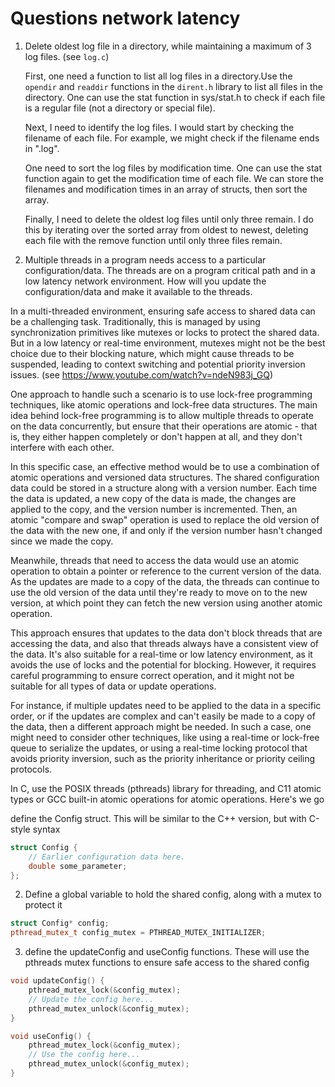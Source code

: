 # Questions network latency

1. Delete oldest log file in a directory, while maintaining a maximum of 3 log files.  (see `log.c`)

    First, one need a function to list all log files in a directory.Use the `opendir` and `readdir` functions in the `dirent.h` library to list all files in the directory. One can use the stat function in sys/stat.h to check if each file is a regular file (not a directory or special file).

    Next, I need to identify the log files. I would start by checking the filename of each file. For example, we might check if the filename ends in ".log".

    One need to sort the log files by modification time. One can use the stat function again to get the modification time of each file. We can store the filenames and modification times in an array of structs, then sort the array.

    Finally, I need to delete the oldest log files until only three remain. I do this by iterating over the sorted array from oldest to newest, deleting each file with the remove function until only three files remain.


2. Multiple threads in a program needs access to a particular configuration/data. The threads are on a program critical path and in a low latency network environment. How will you update the configuration/data and make it available to the threads.


In a multi-threaded environment, ensuring safe access to shared data can be a challenging task. Traditionally, this is managed by using synchronization primitives like mutexes or locks to protect the shared data. But in a low latency or real-time environment, mutexes might not be the best choice due to their blocking nature, which might cause threads to be suspended, leading to context switching and potential priority inversion issues. (see https://www.youtube.com/watch?v=ndeN983j_GQ)

One approach to handle such a scenario is to use lock-free programming techniques, like atomic operations and lock-free data structures. The main idea behind lock-free programming is to allow multiple threads to operate on the data concurrently, but ensure that their operations are atomic - that is, they either happen completely or don't happen at all, and they don't interfere with each other.

In this specific case, an effective method would be to use a combination of atomic operations and versioned data structures. The shared configuration data could be stored in a structure along with a version number. Each time the data is updated, a new copy of the data is made, the changes are applied to the copy, and the version number is incremented. Then, an atomic "compare and swap" operation is used to replace the old version of the data with the new one, if and only if the version number hasn't changed since we made the copy.

Meanwhile, threads that need to access the data would use an atomic operation to obtain a pointer or reference to the current version of the data. As the updates are made to a copy of the data, the threads can continue to use the old version of the data until they're ready to move on to the new version, at which point they can fetch the new version using another atomic operation.

This approach ensures that updates to the data don't block threads that are accessing the data, and also that threads always have a consistent view of the data. It's also suitable for a real-time or low latency environment, as it avoids the use of locks and the potential for blocking. However, it requires careful programming to ensure correct operation, and it might not be suitable for all types of data or update operations.

For instance, if multiple updates need to be applied to the data in a specific order, or if the updates are complex and can't easily be made to a copy of the data, then a different approach might be needed. In such a case, one might need to consider other techniques, like using a real-time or lock-free queue to serialize the updates, or using a real-time locking protocol that avoids priority inversion, such as the priority inheritance or priority ceiling protocols.


In C, use the POSIX threads (pthreads) library for threading, and C11 atomic types or GCC built-in atomic operations for atomic operations. Here's we go

define the Config struct. This will be similar to the C++ version, but with C-style syntax

```cpp
struct Config {
    // Earlier configuration data here.
    double some_parameter;
};

```

2. Define a global variable to hold the shared config, along with a mutex to protect it

```cpp
struct Config* config;
pthread_mutex_t config_mutex = PTHREAD_MUTEX_INITIALIZER;
```

3. define the updateConfig and useConfig functions. These will use the pthreads mutex functions to ensure safe access to the shared config

```cpp
void updateConfig() {
    pthread_mutex_lock(&config_mutex);
    // Update the config here...
    pthread_mutex_unlock(&config_mutex);
}

void useConfig() {
    pthread_mutex_lock(&config_mutex);
    // Use the config here...
    pthread_mutex_unlock(&config_mutex);
}
```
